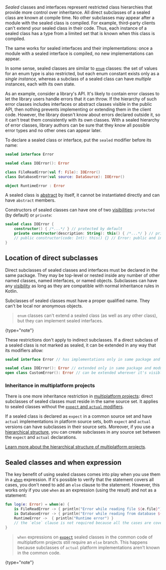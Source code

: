 [//]: # (title: Sealed classes)

_Sealed_ classes and interfaces represent restricted class hierarchies that provide more control over inheritance.
All direct subclasses of a sealed class are known at compile time. No other subclasses may appear after
a module with the sealed class is compiled. For example, third-party clients can't extend your sealed class in their code.
Thus, each instance of a sealed class has a type from a limited set that is known when this class is compiled.

The same works for sealed interfaces and their implementations: once a module with a sealed interface is compiled,
no new implementations can appear.

In some sense, sealed classes are similar to [`enum`](enum-classes.md) classes: the set of values
for an enum type is also restricted, but each enum constant exists only as a _single instance_, whereas a subclass
of a sealed class can have _multiple_ instances, each with its own state.

As an example, consider a library's API. It's likely to contain error classes to let the library users handle errors 
that it can throw. If the hierarchy of such error classes includes interfaces or abstract classes visible in the public API,
then nothing prevents implementing or extending them in the client code. However, the library doesn't know about errors
declared outside it, so it can't treat them consistently with its own classes. With a sealed hierarchy of error classes,
library authors can be sure that they know all possible error types and no other ones can appear later.

To declare a sealed class or interface, put the `sealed` modifier before its name:

```kotlin
sealed interface Error

sealed class IOError(): Error

class FileReadError(val f: File): IOError()
class DatabaseError(val source: DataSource): IOError()

object RuntimeError : Error
```

A sealed class is [abstract](classes.md#abstract-classes) by itself, it cannot be instantiated directly and can have `abstract` members.

Constructors of sealed classes can have one of two [visibilities](visibility-modifiers.md): `protected` (by default) or
`private`:

```kotlin
sealed class IOError {
    constructor() { /*...*/ } // protected by default
    private constructor(description: String): this() { /*...*/ } // private is OK
    // public constructor(code: Int): this() {} // Error: public and internal are not allowed
}
```

## Location of direct subclasses

Direct subclasses of sealed classes and interfaces must be declared in the same package. They may be top-level or nested
inside any number of other named classes, named interfaces, or named objects. Subclasses can have any [visibility](visibility-modifiers.md)
as long as they are compatible with normal inheritance rules in Kotlin.

Subclasses of sealed classes must have a proper qualified name. They can't be local nor anonymous objects.

> `enum` classes can't extend a sealed class (as well as any other class), but they can implement sealed interfaces.
>
{type="note"}

These restrictions don't apply to indirect subclasses. If a direct subclass of a sealed class is not marked as sealed,
it can be extended in any way that its modifiers allow:

```kotlin
sealed interface Error // has implementations only in same package and module

sealed class IOError(): Error // extended only in same package and module
open class CustomError(): Error // can be extended wherever it's visible
```

### Inheritance in multiplatform projects

There is one more inheritance restriction in [multiplatform projects](multiplatform-get-started.md): direct subclasses of sealed classes must
reside in the same source set. It applies to sealed classes without the [`expect` and `actual` modifiers](multiplatform-connect-to-apis.md).

If a sealed class is declared as `expect` in a common source set and have `actual` implementations in platform source sets,
both `expect` and `actual` versions can have subclasses in their source sets. Moreover, if you use a [hierarchical structure](multiplatform-share-on-platforms.md#share-code-on-similar-platforms),
you can create subclasses in any source set between the `expect` and `actual` declarations. 

[Learn more about the hierarchical structure of multiplatform projects](multiplatform-share-on-platforms.md#share-code-on-similar-platforms). 

## Sealed classes and when expression

The key benefit of using sealed classes comes into play when you use them in a [`when`](control-flow.md#when-expression)
expression. 
If it's possible to verify that the statement covers all cases, you don't need to add an `else` clause to the statement. 
However, this works only if you use `when` as an expression (using the result) and not as a statement:

```kotlin
fun log(e: Error) = when(e) {
    is FileReadError -> { println("Error while reading file ${e.file}") }
    is DatabaseError -> { println("Error while reading from database ${e.source}") }
    RuntimeError ->  { println("Runtime error") }
    // the `else` clause is not required because all the cases are covered
}
```

> `when` expressions on [`expect`](multiplatform-connect-to-apis.md) sealed classes in the common code of multiplatform projects still 
> require an `else` branch. This happens because subclasses of `actual` platform implementations aren't known in the 
> common code.
>
{type="note"}

